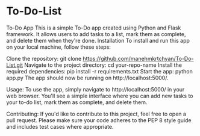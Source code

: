# To-Do-List

To-Do App
This is a simple To-Do app created using Python and Flask framework. 
It allows users to add tasks to a list, mark them as complete, and delete them when they're done.
Installation
To install and run this app on your local machine, follow these steps:

Clone the repository: git clone https://github.com/manehmkrtchyan/To-Do-List.git
Navigate to the project directory: cd your-repo-name
Install the required dependencies: pip install -r requirements.txt
Start the app: python app.py 
The app should now be running on http://localhost:5000/.

Usage:
To use the app, simply navigate to http://localhost:5000/ in your web browser. 
You'll see a simple interface where you can add new tasks to your to-do list, mark them as complete, and delete them.

Contributing:
If you'd like to contribute to this project, feel free to open a pull request. 
Please make sure your code adheres to the PEP 8 style guide and includes test cases where appropriate.
